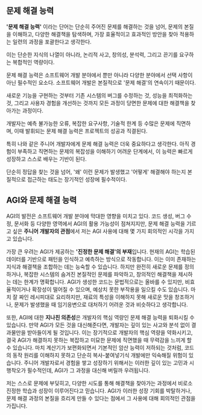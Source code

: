 
## 문제 해결 능력
**'문제 해결 능력'** 이라는 단어는 단순히 주어진 문제를 해결하는 것을 넘어, 문제의 본질을 이해하고, 다양한 해결책을 탐색하며, 가장 효율적이고 효과적인 방안을 찾아 적용하는 일련의 과정을 포괄한다고 생각한다. 

이는 단순한 지식의 나열이 아니라, 논리적 사고, 창의성, 분석력, 그리고 끈기를 요구하는 복합적인 역량이다.

문제 해결 능력은 소프트웨어 개발 분야에서 뿐만 아니라 다양한 분야에서 선택 사항이 아닌 필수적인 요소다. 소프트웨어 개발은 본질적으로 '문제 해결'의 연속이기 때문이다. 

새로운 기능을 구현하는 것부터 기존 시스템의 버그를 수정하는 것, 성능을 최적화하는 것, 그리고 사용자 경험을 개선하는 것까지 모든 과정이 당면한 문제에 대한 해결책을 찾아가는 과정이다. 

개발자는 예측 불가능한 오류, 복잡한 요구사항, 기술적 한계 등 수많은 문제에 직면하며, 이때 발휘되는 문제 해결 능력은 프로젝트의 성공과 직결된다.

특히 나와 같은 주니어 개발자에게 문제 해결 능력은 더욱 중요하다고 생각한다. 아직 경험이 부족하고 직면하는 문제의 복잡성을 이해하기 어려운 단계에서, 이 능력은 빠르게 성장하고 스스로 배우는 기반이 된다. 

단순히 정답을 찾는 것을 넘어, '왜' 이런 문제가 발생했고 '어떻게' 해결해야 하는지 본질적으로 접근하는 태도는 장기적인 성장에 필수적이다.

## AGI와 문제 해결 능력
AGI의 발전은 소프트웨어 개발 분야에 막대한 영향을 미치고 있다. 코드 생성, 버그 수정, 문서화 등 다양한 영역에서 AGI의 활용 가능성이 점쳐지지만, 문제 해결 능력을 기르고 싶은 **주니어 개발자의 관점**에서 저는 AGI 사용에 대해 몇 가지 회의적인 시각을 가지고 있습니다.

가장 큰 우려는 AGI가 제공하는 **'진정한 문제 해결'의 부재**입니다. 현재의 AGI는 학습된 데이터를 기반으로 패턴을 인식하고 예측하는 방식으로 작동합니다. 이는 이미 존재하는 지식과 해결책을 조합하는 데는 능숙할 수 있습니다. 하지만 완전히 새로운 문제를 정의하거나, 복잡한 시스템의 숨겨진 본질적인 문제를 파악하고, 창의적인 해결책을 제시하는 데는 한계가 명확합니다. AGI가 생성한 코드는 문법적으로는 올바를 수 있지만, 비효율적이거나 확장성이 떨어질 수 있으며, 예상치 못한 부작용을 일으킬 수도 있습니다. 마치 잘 짜인 레시피대로 요리하지만, 재료의 특성을 이해하지 못해 새로운 맛을 창조하거나, 문제가 발생했을 때 임기응변으로 대처하기 어려운 것과 비슷하다고 생각합니다.

또한, AGI에 대한 **지나친 의존성**은 개발자의 핵심 역량인 문제 해결 능력을 퇴화시킬 수 있습니다. 만약 AGI가 모든 것을 대신해준다면, 개발자는 깊이 있는 사고와 분석 없이 결과물만을 받아들이게 될 것입니다. 이는 장기적으로 개발자의 핵심 역량을 약화시키고, 결국 AGI가 해결하지 못하는 복잡하고 미묘한 문제에 직면했을 때 무력감을 느끼게 할 수 있습니다. 마치 계산기가 보편화되면서 기본적인 암산 능력이 저하되는 것처럼, 코드의 동작 원리를 이해하지 못하고 단순히 복사-붙여넣기식 개발에만 익숙해질 위험이 있습니다. 주니어 개발자로서 경험을 쌓고 성장하기 위해서는 이러한 깊이 있는 고민과 시행착오가 필수적인데, AGI가 그 과정을 대신해 버릴까 우려됩니다.

저는 스스로 문제에 부딪히고, 다양한 시도를 통해 해결책을 찾아가는 과정에서 비로소 진정한 학습과 성장이 이루어진다고 믿습니다. AGI가 이러한 성장 기회를 박탈하거나, 문제 해결 과정의 본질을 흐리게 만들 수 있다는 점에서 그 사용에 대해 회의적인 관점을 가집니다.

